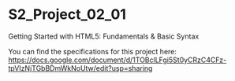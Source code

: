 # S2_Project_02_01
Getting Started with HTML5: Fundamentals &amp; Basic Syntax

You can find the specifications for this project here: https://docs.google.com/document/d/1TOBclLFgi5St0yCRzC4CFz-tpVIzNjTGbBDmWkNoUtw/edit?usp=sharing 
